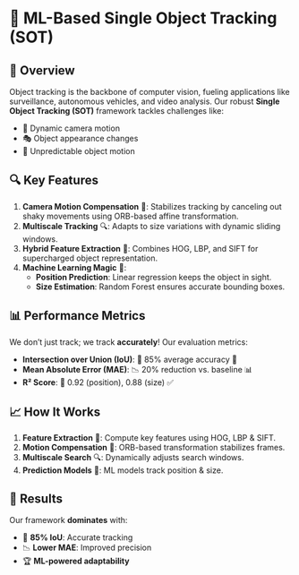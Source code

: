# 🚀 ML-Based Single Object Tracking (SOT)

## 📌 Overview
Object tracking is the backbone of computer vision, fueling applications like surveillance, autonomous vehicles, and video analysis. Our robust **Single Object Tracking (SOT)** framework tackles challenges like:
- 🎥 Dynamic camera motion
- 🎭 Object appearance changes
- 🏃 Unpredictable object motion

## 🔍 Key Features
1. **Camera Motion Compensation** 🎥: Stabilizes tracking by canceling out shaky movements using ORB-based affine transformation.
2. **Multiscale Tracking** 🔍: Adapts to size variations with dynamic sliding windows.
3. **Hybrid Feature Extraction** 🔬: Combines HOG, LBP, and SIFT for supercharged object representation.
4. **Machine Learning Magic** 🎯: 
   - **Position Prediction**: Linear regression keeps the object in sight.
   - **Size Estimation**: Random Forest ensures accurate bounding boxes.

## 📊 Performance Metrics
We don’t just track; we track **accurately**! Our evaluation metrics:
- **Intersection over Union (IoU)**: 📐 85% average accuracy 🚀
- **Mean Absolute Error (MAE)**: 📉 20% reduction vs. baseline 📊
- **R² Score**: 🎯 0.92 (position), 0.88 (size) ✅

## 📈 How It Works
1. **Feature Extraction** 🧩: Compute key features using HOG, LBP & SIFT.
2. **Motion Compensation** 🚀: ORB-based transformation stabilizes frames.
3. **Multiscale Search** 🔍: Dynamically adjusts search windows.
4. **Prediction Models** 🎯: ML models track position & size.

## 🔬 Results
Our framework **dominates** with:
- 🎯 **85% IoU**: Accurate tracking
- 📉 **Lower MAE**: Improved precision
- 🏆 **ML-powered adaptability**